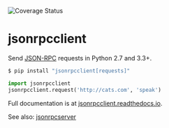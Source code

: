 ![Coverage Status](https://coveralls.io/repos/github/bcb/jsonrpcclient/badge.svg?branch=master)

# jsonrpcclient

Send [JSON-RPC](http://www.jsonrpc.org/) requests in Python 2.7 and 3.3+.

```sh
$ pip install "jsonrpcclient[requests]"
```
```python
import jsonrpcclient
jsonrpcclient.request('http://cats.com', 'speak')
```

Full documentation is at [jsonrpcclient.readthedocs.io](https://jsonrpcclient.readthedocs.io/).

See also: [jsonrpcserver](https://github.com/bcb/jsonrpcserver)
